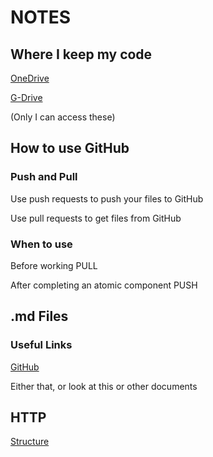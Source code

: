 # NOTES

## Where I keep my code

[OneDrive](https://1drv.ms/f/s!AhXvxtqnYmeihLANXXor1DKYW-sCaQ?e=YjsiHg)

[G-Drive](https://drive.google.com/drive/folders/1989PDXTTuplr3zdlqmmvWLPQo38Kvj3h?usp=sharing)

(Only I can access these)

## How to use GitHub

### Push and Pull
Use push requests to push your files to GitHub

Use pull requests to get files from GitHub

### When to use

Before working PULL

After completing an atomic component PUSH

## .md Files

### Useful Links

[GitHub](https://docs.github.com/en/get-started/writing-on-github/getting-started-with-writing-and-formatting-on-github/basic-writing-and-formatting-syntax)

Either that, or look at this or other documents

## HTTP

[Structure](https://github.com/eman0202/HTML/index.html)

